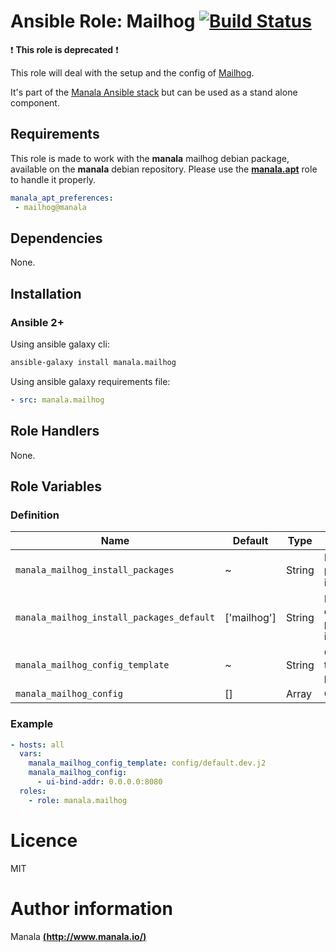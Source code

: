 # Ansible Role: Mailhog [![Build Status](https://travis-ci.org/manala/ansible-role-mailhog.svg?branch=master)](https://travis-ci.org/manala/ansible-role-mailhog)

:exclamation: **This role is deprecated** :exclamation:

This role will deal with the setup and the config of [Mailhog](https://github.com/mailhog/MailHog).

It's part of the [Manala Ansible stack](http://www.manala.io) but can be used as a stand alone component.

## Requirements

This role is made to work with the __manala__ mailhog debian package, available on the __manala__ debian repository. Please use the [**manala.apt**](https://galaxy.ansible.com/manala/apt/) role to handle it properly.

```yaml
manala_apt_preferences:
 - mailhog@manala
```

## Dependencies

None.

## Installation

### Ansible 2+

Using ansible galaxy cli:

```bash
ansible-galaxy install manala.mailhog
```

Using ansible galaxy requirements file:

```yaml
- src: manala.mailhog
```

## Role Handlers

None.

## Role Variables

### Definition

| Name                                      | Default     | Type   | Description                            |
| ----------------------------------------- | ----------- | ------ | -------------------------------------- |
| `manala_mailhog_install_packages`         | ~           | String | Dependency packages to install         |
| `manala_mailhog_install_packages_default` | ['mailhog'] | String | Default dependency packages to install |
| `manala_mailhog_config_template`          | ~           | String | Configuration template path            |
| `manala_mailhog_config`                   | []          | Array  | Configuration                          |

### Example

```yaml
- hosts: all
  vars:
    manala_mailhog_config_template: config/default.dev.j2
    manala_mailhog_config:
      - ui-bind-addr: 0.0.0.0:8080
  roles:
    - role: manala.mailhog
```

# Licence

MIT

# Author information

Manala [**(http://www.manala.io/)**](http://www.manala.io)
